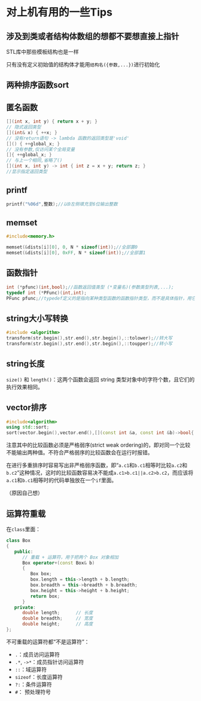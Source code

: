 ---
---
# 对上机有用的一些Tips

## 涉及到类或者结构体数组的想都不要想直接上指针

STL库中那些模板结构也是一样

只有没有定义初始值的结构体才能用`结构名({参数,...})`进行初始化

## 两种排序函数sort

## 匿名函数

```C++
[](int x, int y) { return x + y; }
// 隐式返回类型
[](int& x) { ++x; }
// 没有return语句 -> lambda 函数的返回类型是'void'
[]() { ++global_x; }
// 没有参数,仅访问某个全局变量
[]{ ++global_x; }
// 与上一个相同,省略了()
[](int x, int y) -> int { int z = x + y; return z; }
//显示指定返回类型
```

## printf

```C++
printf("%06d",整数);//以0左侧填充至6位输出整数
```

## memset

```C++
#include<memory.h>

memset(&dists[i][0], 0, N * sizeof(int));//全部置0
memset(&dists[i][0], 0xFF, N * sizeof(int));//全部置1
```

## 函数指针

```C++
int (*pfunc)(int,bool);//函数返回值类型 (*变量名)(参数类型列表,...);
typedef int (*PFunc)(int,int);  
PFunc pfunc;//typedef定义的是指向某种类型函数的函数指针类型，而不是具体指针，用它可定义具体指针
```

## string大小写转换

```C++
#include <algorithm>
transform(str.begin(),str.end(),str.begin(),::tolower);//转大写
transform(str.begin(),str.end(),str.begin(),::toupper);//转小写
```

## string长度

`size()` 和 `length()`：这两个函数会返回 string 类型对象中的字符个数，且它们的执行效果相同。

## vector排序

```C++
#include<algorithm>
using std::sort;
sort(vector.begin(),vector.end(),[](const int &a, const int &b)->bool{ return a>b; });
```

注意其中的比较函数必须是严格弱序(strict weak ordering)的，即对同一个比较不能输出两种值。不符合严格弱序的比较函数会在运行时报错。

在进行多重排序时容易写出非严格弱序函数，即“`a.c1`和`b.c1`相等时比较`a.c2`和`b.c2`”这种情况，这时的比较函数容易决不能成`a.c1>b.c1||a.c2>b.c2`，而应该将`a.c1`和`b.c1`相等时的代码单独放在一个`if`里面。

（原因自己想）

## 运算符重载

在`class`里面：

```C++
class Box
{
   public:
      // 重载 + 运算符，用于把两个 Box 对象相加
      Box operator+(const Box& b)
      {
         Box box;
         box.length = this->length + b.length;
         box.breadth = this->breadth + b.breadth;
         box.height = this->height + b.height;
         return box;
      }
   private:
      double length;      // 长度
      double breadth;     // 宽度
      double height;      // 高度
};
```

不可重载的运算符都“不是运算符”：

* `.`：成员访问运算符
* `.*`, `->*`：成员指针访问运算符
* `::`：域运算符
* `sizeof`：长度运算符
* `?:`：条件运算符
* `#`： 预处理符号
